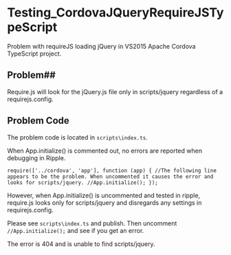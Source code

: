 # Testing_CordovaJQueryRequireJSTypeScript
Problem with requireJS loading jQuery in VS2015 Apache Cordova TypeScript project.

## Problem##
Require.js will look for the jQuery.js file only in scripts/jquery regardless of a requirejs.config.

## Problem Code ##
The problem code is located in `scripts\index.ts`.
 
When App.initialize() is commented out, no errors are reported when debugging in Ripple. 

`
require(['../cordova', 'app'], function (app) {
    //The following line appears to be the problem. When uncommented it causes the error and looks for scripts/jquery.
    //App.initialize();
});
`

However, when App.initialize() is uncommented and tested in ripple, require.js looks only for scripts/jquery and disregards any settings in requirejs.config.

Please see `scripts\index.ts` and publish.  Then uncomment `//App.initialize();` and see if you get an error.

The error is 404 and is unable to find scripts/jquery. 
